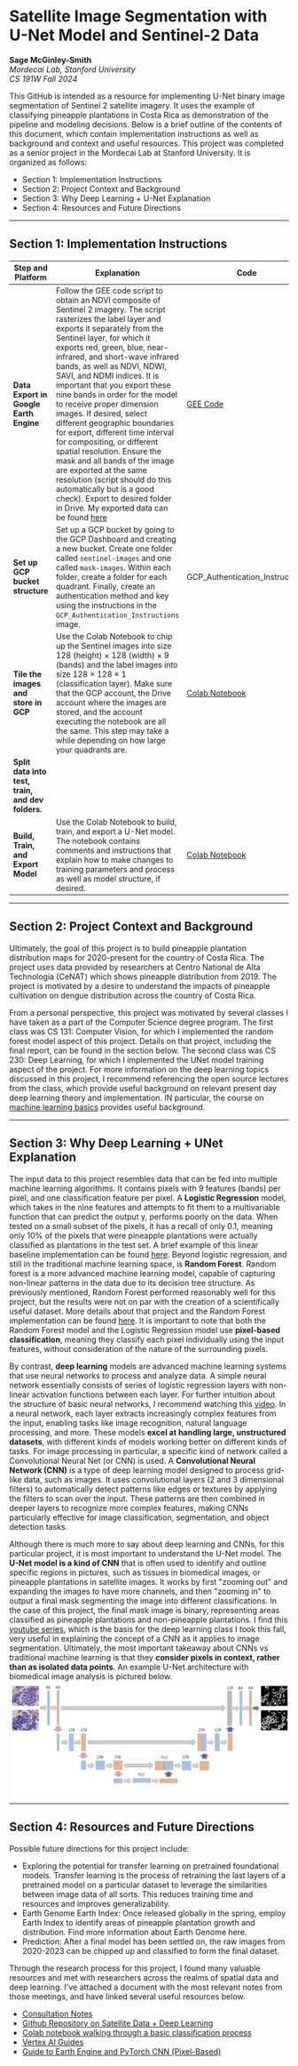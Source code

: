 # Satellite Image Segmentation with U-Net Model and Sentinel-2 Data  

**Sage McGinley-Smith**  
*Mordecai Lab, Stanford University*  
*CS 191W Fall 2024*  

This GitHub is intended as a resource for implementing U-Net binary image segmentation of Sentinel 2 satellite imagery. It uses the example of classifying pineapple plantations in Costa Rica as demonstration of the pipeline and modeling decisions. Below is a brief outline of the contents of this document, which contain implementation instructions as well as background and context and useful resources. This project was completed as a senior project in the Mordecai Lab at Stanford University. It is organized as follows: 
- Section 1: Implementation Instructions
- Section 2: Project Context and Background
- Section 3: Why Deep Learning + U-Net Explanation
- Section 4: Resources and Future Directions

---

## Section 1: Implementation Instructions
| Step and Platform       | Explanation                                                                                                                                                     | Code                                                                 |
|--------------------------|-----------------------------------------------------------------------------------------------------------------------------------------------------------------|----------------------------------------------------------------------|
| **Data Export in Google Earth Engine** | Follow the GEE code script to obtain an NDVI composite of Sentinel 2 imagery. The script rasterizes the label layer and exports it separately from the Sentinel layer, for which it exports red, green, blue, near-infrared, and short-wave infrared bands, as well as NDVI, NDWI, SAVI, and NDMI indices. It is important that you export these nine bands in order for the model to receive proper dimension images. If desired, select different geographic boundaries for export, different time interval for compositing, or different spatial resolution. Ensure the mask and all bands of the image are exported at the same resolution (script should do this automatically but is a good check). Export to desired folder in Drive. My exported data can be found [here](https://drive.google.com/drive/folders/1lBXCTNaDuvsb8-STUPYHI8o4GUu7GVK8?usp=sharing) | [GEE Code](https://code.earthengine.google.com/0d678008835c1601629c686fc5240a1) |
| **Set up GCP bucket structure** | Set up a GCP bucket by going to the GCP Dashboard and creating a new bucket. Create one folder called `sentinel-images` and one called `mask-images`. Within each folder, create a folder for each quadrant. Finally, create an authentication method and key using the instructions in the `GCP_Authentication_Instructions` image. | GCP_Authentication_Instructions |
| **Tile the images and store in GCP** | Use the Colab Notebook to chip up the Sentinel images into size 128 (height) × 128 (width) × 9 (bands) and the label images into size 128 × 128 × 1 (classification layer). Make sure that the GCP account, the Drive account where the images are stored, and the account executing the notebook are all the same. This step may take a while depending on how large your quadrants are. | [Colab Notebook](https://colab.research.google.com/drive/1HhO45GlW1zwEXomkEq) |
| **Split data into test, train, and dev folders.** |                                                                                                                                                                 |                                                                      |
| **Build, Train, and Export Model** | Use the Colab Notebook to build, train, and export a U-Net model. The notebook contains comments and instructions that explain how to make changes to training parameters and process as well as model structure, if desired. | [Colab Notebook](https://colab.research.google.com/drive/1NvR_bai-E3iY9AzIXbdICEdCkd3xOBpS?usp=sharing) |

---
## Section 2: Project Context and Background
Ultimately, the goal of this project is to build pineapple plantation distribution maps for 2020-present for the country of Costa Rica. The project uses data provided by researchers at Centro National de Alta Technología (CeNAT) which shows pineapple distribution from 2019. The project is motivated by a desire to understand the impacts of pineapple cultivation on dengue distribution across the country of Costa Rica. 

From a personal perspective, this project was motivated by several classes I have taken as a part of the Computer Science degree program. The first class was CS 131: Computer Vision, for which I implemented the random forest model aspect of this project. Details on that project, including the final report, can be found in the section below. The second class was CS 230: Deep Learning, for which I implemented the UNet model training aspect of the project. For more information on the deep learning topics discussed in this project, I recommend referencing the open source lectures from the class, which provide useful background on relevant present day deep learning theory and implementation. IN particular, the course on [machine learning basics](https://www.youtube.com/watch?v=CS4cs9xVecg&list=PLkDaE6sCZn6Ec-XTbcX1uRg2_u4xOEky0) provides useful background.   

---
## Section 3: Why Deep Learning + UNet Explanation
The input data to this project resembles data that can be fed into multiple machine learning algorithms. It contains pixels with 9 features (bands) per pixel, and one classification feature per pixel. A **Logistic Regression** model, which takes in the nine features and attempts to fit them to a multivariable function that can predict the output y, performs poorly on the data. When tested on a small subset of the pixels, it has a recall of only 0.1, meaning only 10% of the pixels that were pineapple plantations were actually classified as plantations in the test set. A brief example of this linear baseline implementation can be found [here](https://colab.research.google.com/drive/15PRkwwH_VYkhsdaJLXnFg37ElMhEaYo9?usp=sharing). Beyond logistic regression, and still in the traditional machine learning space, is **Random Forest**. Random forest is a more advanced machine learning model, capable of capturing non-linear patterns in the data due to its decision tree structure. As previously mentioned, Random Forest performed reasonably well for this project, but the results were not on par with the creation of a scientifically useful dataset. More details about that project and the Random Forest implementation can be found [here](https://github.com/sagems/pineapple_classification). It is important to note that both the Random Forest model and the Logistic Regression model use **pixel-based classification**, meaning they classify each pixel individually using the input features, without consideration of the nature of the surrounding pixels.

By contrast, **deep learning** models are advanced machine learning systems that use neural networks to process and analyze data. A simple neural network essentially consists of series of logistic regression layers with non-linear activation functions between each layer. For further intuition about the structure of basic neural networks, I recommend watching this [video](https://www.youtube.com/watch?v=aircAruvnKk&t=1003s). In a neural network, each layer extracts increasingly complex features from the input, enabling tasks like image recognition, natural language processing, and more. These models **excel at handling large, unstructured datasets**, with different kinds of models working better on different kinds of tasks. For image processing in particular, a specific kind of network called a Convolutional Neural Net (or CNN) is used. A **Convolutional Neural Network (CNN)** is a type of deep learning model designed to process grid-like data, such as images. It uses convolutional layers (2 and 3 dimensional filters) to automatically detect patterns like edges or textures by applying the filters to scan over the input. These patterns are then combined in deeper layers to recognize more complex features, making CNNs particularly effective for image classification, segmentation, and object detection tasks.

Although there is much more to say about deep learning and CNNs, for this particular project, it is most important to understand the U-Net model. The **U-Net model is a kind of CNN** that is often used to identify and outline specific regions in pictures, such as tissues in biomedical images, or pineapple plantations in satellite images. It works by first "zooming out" and expanding the images to have more channels, and then "zooming in" to output a final mask segmenting the image into different classifications. In the case of this project, the final mask image is binary, representing areas classified as pineapple plantations and non-pineapple plantations. I find this [youtube series](https://www.youtube.com/watch?v=ArPaAX_PhIs&list=PLkDaE6sCZn6Gl29AoE31iwdVwSG-KnDzF&index=1), which is the basis for the deep learning class I took this fall, very useful in explaining the concept of a CNN as it applies to image segmentation. Ultimately, the most important takeaway about CNNs vs traditional machine learning is that they **consider pixels in context, rather than as isolated data points**. An example U-Net architecture with biomedical image analysis is pictured below. 
![Project Screenshot](images/unet.png)

---
## Section 4: Resources and Future Directions

Possible future directions for this project include: 
-	Exploring the potential for transfer learning on pretrained foundational models. Transfer learning is the process of retraining the last layers of a pretrained model on a particular dataset to leverage the similarities between image data of all sorts. This reduces training time and resources and improves generalizability. 
-	Earth Genome Earth Index: Once released globally in the spring, employ Earth Index to identify areas of pineapple plantation growth and distribution. Find more information about Earth Genome here.
-	Prediction: After a final model has been settled on, the raw images from 2020-2023 can be chipped up and classified to form the final dataset.  

Through the research process for this project, I found many valuable resources and met with researchers across the realms of spatial data and deep learning. I've attached a document with the most relevant notes from those meetings, and have linked several useful resources below. 

- [Consultation Notes](https://docs.google.com/document/d/1puVxFoWywQZErhmyTF4738MD0djCUVpMdM4hhl3lGUM/edit?usp=sharing)
- [Github Repository on Satellite Data + Deep Learning](https://github.com/satellite-image-deep-learning)
- [Colab notebook walking through a basic classification process](https://colab.research.google.com/github/climatechange-ai-tutorials/aquaculture-mapping/blob/main/Aquaculture_Mapping_Detecting_and_Classifying_Aquaculture_Ponds_using_Deep_Learning.ipynb#scrollTo=rSRCNgYzUwaf)
- [Vertex AI Guides](https://developers.google.com/earth-engine/guides/ml_examples)
- [Guide to Earth Engine and PyTorch CNN (Pixel-Based)](https://colab.research.google.com/github/google/earthengine-community/blob/master/guides/linked/Earth_Engine_PyTorch_Vertex_AI.ipynb)
